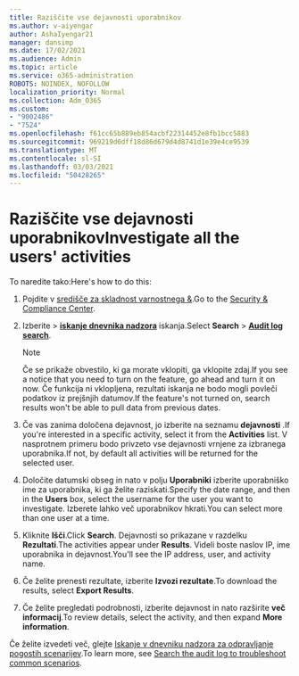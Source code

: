 ```yaml
---
title: Raziščite vse dejavnosti uporabnikov
ms.author: v-aiyengar
author: AshaIyengar21
manager: dansimp
ms.date: 17/02/2021
ms.audience: Admin
ms.topic: article
ms.service: o365-administration
ROBOTS: NOINDEX, NOFOLLOW
localization_priority: Normal
ms.collection: Adm_O365
ms.custom:
- "9002486"
- "7524"
ms.openlocfilehash: f61cc65b889eb854acbf22314452e8fb1bcc5883
ms.sourcegitcommit: 969219d6dff18d86d679d4d8741d1e39e4ce9539
ms.translationtype: MT
ms.contentlocale: sl-SI
ms.lasthandoff: 03/03/2021
ms.locfileid: "50428265"
---
```

# <a name="investigate-all-the-users-activities"></a><span data-ttu-id="46c0c-102">Raziščite vse dejavnosti uporabnikov</span><span class="sxs-lookup"><span data-stu-id="46c0c-102">Investigate all the users' activities</span></span>

<span data-ttu-id="46c0c-103">To naredite tako:</span><span class="sxs-lookup"><span data-stu-id="46c0c-103">Here's how to do this:</span></span>

1. <span data-ttu-id="46c0c-104">Pojdite v [središče za skladnost varnostnega &](https://go.microsoft.com/fwlink/p/?linkid=2077143).</span><span class="sxs-lookup"><span data-stu-id="46c0c-104">Go to the [Security & Compliance Center](https://go.microsoft.com/fwlink/p/?linkid=2077143).</span></span>
1. <span data-ttu-id="46c0c-105">Izberite   >  **[iskanje dnevnika nadzora](https://go.microsoft.com/fwlink/?linkid=2103759)** iskanja.</span><span class="sxs-lookup"><span data-stu-id="46c0c-105">Select **Search** > **[Audit log search](https://go.microsoft.com/fwlink/?linkid=2103759)**.</span></span>
    > [!NOTE]
    > <span data-ttu-id="46c0c-106">Če se prikaže obvestilo, ki ga morate vklopiti, ga vklopite zdaj.</span><span class="sxs-lookup"><span data-stu-id="46c0c-106">If you see a notice that you need to turn on the feature, go ahead and turn it on now.</span></span> <span data-ttu-id="46c0c-107">Če funkcija ni vklopljena, rezultati iskanja ne bodo mogli povleči podatkov iz prejšnjih datumov.</span><span class="sxs-lookup"><span data-stu-id="46c0c-107">If the feature's not turned on, search results won't be able to pull data from previous dates.</span></span>

1. <span data-ttu-id="46c0c-108">Če vas zanima določena dejavnost, jo izberite na seznamu **dejavnosti** .</span><span class="sxs-lookup"><span data-stu-id="46c0c-108">If you're interested in a specific activity, select it from the **Activities** list.</span></span> <span data-ttu-id="46c0c-109">V nasprotnem primeru bodo privzeto vse dejavnosti vrnjene za izbranega uporabnika.</span><span class="sxs-lookup"><span data-stu-id="46c0c-109">If not, by default all activities will be returned for the selected user.</span></span>
1. <span data-ttu-id="46c0c-110">Določite datumski obseg in nato v polju **Uporabniki** izberite uporabniško ime za uporabnika, ki ga želite raziskati.</span><span class="sxs-lookup"><span data-stu-id="46c0c-110">Specify the date range, and then in the **Users** box, select the username for the user you want to investigate.</span></span> <span data-ttu-id="46c0c-111">Izberete lahko več uporabnikov hkrati.</span><span class="sxs-lookup"><span data-stu-id="46c0c-111">You can select more than one user at a time.</span></span>
1. <span data-ttu-id="46c0c-112">Kliknite **Išči**.</span><span class="sxs-lookup"><span data-stu-id="46c0c-112">Click **Search**.</span></span> <span data-ttu-id="46c0c-113">Dejavnosti so prikazane v razdelku **Rezultati**.</span><span class="sxs-lookup"><span data-stu-id="46c0c-113">The activities appear under **Results**.</span></span> <span data-ttu-id="46c0c-114">Videli boste naslov IP, ime uporabnika in dejavnost.</span><span class="sxs-lookup"><span data-stu-id="46c0c-114">You'll see the IP address, user, and activity name.</span></span>
1. <span data-ttu-id="46c0c-115">Če želite prenesti rezultate, izberite **Izvozi rezultate**.</span><span class="sxs-lookup"><span data-stu-id="46c0c-115">To download the results, select **Export Results**.</span></span>
1. <span data-ttu-id="46c0c-116">Če želite pregledati podrobnosti, izberite dejavnost in nato razširite **več informacij**.</span><span class="sxs-lookup"><span data-stu-id="46c0c-116">To review details, select the activity, and then expand **More information**.</span></span>

<span data-ttu-id="46c0c-117">Če želite izvedeti več, glejte [Iskanje v dnevniku nadzora za odpravljanje pogostih scenarijev](https://go.microsoft.com/fwlink/?linkid=2103944).</span><span class="sxs-lookup"><span data-stu-id="46c0c-117">To learn more, see [Search the audit log to troubleshoot common scenarios](https://go.microsoft.com/fwlink/?linkid=2103944).</span></span>